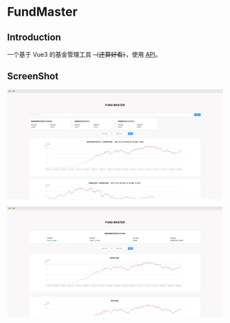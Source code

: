 # FundMaster

## Introduction

一个基于 Vue3 的基金管理工具 ~~（还算好看）~~，使用 [API](https://www.doctorxiong.club/api/)。

## ScreenShot

![FundMaster-Detail](./img/FundMaster-Home.png)

![FundMaster-Detail](./img/FundMaster-Detail.png)

